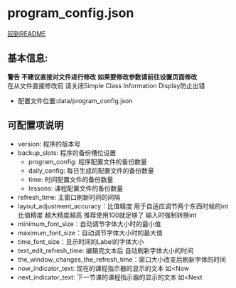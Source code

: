# program_config.json

[回到README](../../README.md)

## 基本信息:

**警告 不建议直接对文件进行修改 如果要修改参数请前往设置页面修改**  
在从文件直接修改前 请关闭Simple Class Information Display防止出错

* 配置文件位置:data/program_config.json

## 可配置项说明

* version: 程序的版本号
* backup_slots: 程序的备份槽位设置
    * program_config: 程序配置文件的备份数量
    * daily_config: 每日生成的配置文件的备份数量
    * time: 时间配置文件的备份数量
    * lessons: 课程配置文件的备份数量
* refresh_time: 主窗口刷新时间的间隔
* layout_adjustment_accuracy：比值精度 用于自适应调节两个东西时候的int比值精度 越大精度越高 推荐使用100就足够了
  输入时强制转换int
* minimum_font_size：自动调节字体大小时的最小值
* maximum_font_size：自动调节字体大小时的最大值
* time_font_size：显示时间的Label的字体大小
* text_edit_refresh_time: 编辑完文本后 自动刷新字体大小的时间
* the_window_changes_the_refresh_time：窗口大小改变后刷新字体的时间
* now_indicator_text: 现在的课程指示器的显示的文本 如<Now
* next_indicator_text: 下一节课的课程指示器的显示的文本 如<Next
